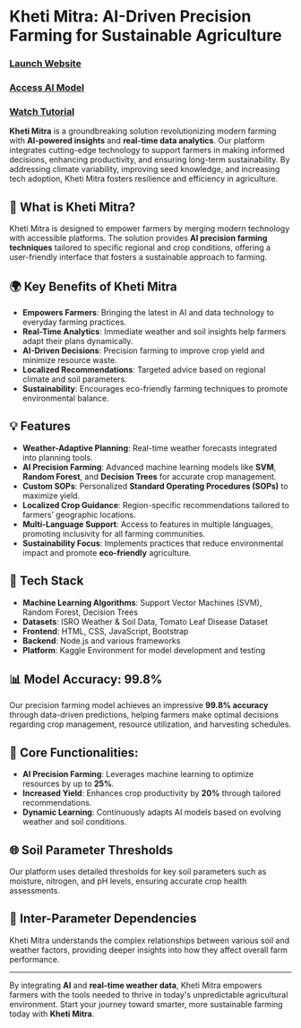 # Kheti Mitra: AI-Driven Precision Farming for Sustainable Agriculture

### [Launch Website](https://kheti-mitra-cu.netlify.app/)
### [Access AI Model](https://colab.research.google.com/drive/1VQCEXCjFUsCiS3jYxMnuBWKc43EPre01?usp=sharing)
### [Watch Tutorial](https://drive.google.com/file/d/1siUmPHHIXjJvHZic4H_Qy0isSkwf7iB_/view?usp=sharing)

**Kheti Mitra** is a groundbreaking solution revolutionizing modern farming with **AI-powered insights** and **real-time data analytics**. Our platform integrates cutting-edge technology to support farmers in making informed decisions, enhancing productivity, and ensuring long-term sustainability. By addressing climate variability, improving seed knowledge, and increasing tech adoption, Kheti Mitra fosters resilience and efficiency in agriculture.

## 🌾 What is Kheti Mitra?
Kheti Mitra is designed to empower farmers by merging modern technology with accessible platforms. The solution provides **AI precision farming techniques** tailored to specific regional and crop conditions, offering a user-friendly interface that fosters a sustainable approach to farming.

## 🌍 Key Benefits of Kheti Mitra
- **Empowers Farmers**: Bringing the latest in AI and data technology to everyday farming practices.
- **Real-Time Analytics**: Immediate weather and soil insights help farmers adapt their plans dynamically.
- **AI-Driven Decisions**: Precision farming to improve crop yield and minimize resource waste.
- **Localized Recommendations**: Targeted advice based on regional climate and soil parameters.
- **Sustainability**: Encourages eco-friendly farming techniques to promote environmental balance.

## 💡 Features
- **Weather-Adaptive Planning**: Real-time weather forecasts integrated into planning tools.
- **AI Precision Farming**: Advanced machine learning models like **SVM**, **Random Forest**, and **Decision Trees** for accurate crop management.
- **Custom SOPs**: Personalized **Standard Operating Procedures (SOPs)** to maximize yield.
- **Localized Crop Guidance**: Region-specific recommendations tailored to farmers’ geographic locations.
- **Multi-Language Support**: Access to features in multiple languages, promoting inclusivity for all farming communities.
- **Sustainability Focus**: Implements practices that reduce environmental impact and promote **eco-friendly** agriculture.

## 🚀 Tech Stack
- **Machine Learning Algorithms**: Support Vector Machines (SVM), Random Forest, Decision Trees
- **Datasets**: ISRO Weather & Soil Data, Tomato Leaf Disease Dataset
- **Frontend**: HTML, CSS, JavaScript, Bootstrap
- **Backend**: Node.js and various frameworks
- **Platform**: Kaggle Environment for model development and testing

## 📊 Model Accuracy: 99.8%
Our precision farming model achieves an impressive **99.8% accuracy** through data-driven predictions, helping farmers make optimal decisions regarding crop management, resource utilization, and harvesting schedules.

## 🌱 Core Functionalities:
- **AI Precision Farming**: Leverages machine learning to optimize resources by up to **25%**.
- **Increased Yield**: Enhances crop productivity by **20%** through tailored recommendations.
- **Dynamic Learning**: Continuously adapts AI models based on evolving weather and soil conditions.

## 🌐 Soil Parameter Thresholds
Our platform uses detailed thresholds for key soil parameters such as moisture, nitrogen, and pH levels, ensuring accurate crop health assessments.

## 🔗 Inter-Parameter Dependencies
Kheti Mitra understands the complex relationships between various soil and weather factors, providing deeper insights into how they affect overall farm performance.

---

By integrating **AI** and **real-time weather data**, Kheti Mitra empowers farmers with the tools needed to thrive in today's unpredictable agricultural environment. Start your journey toward smarter, more sustainable farming today with **Kheti Mitra**.
